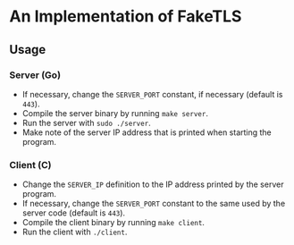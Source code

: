 # An Implementation of FakeTLS

## Usage

### Server (Go)

- If necessary, change the `SERVER_PORT` constant, if necessary (default is `443`).
- Compile the server binary by running `make server`.
- Run the server with `sudo ./server`.
- Make note of the server IP address that is printed when starting the program.

### Client (C)

- Change the `SERVER_IP` definition to the IP address printed by the server program.
- If necessary, change the `SERVER_PORT` constant to the same used by the server code (default is `443`).
- Compile the client binary by running `make client`.
- Run the client with `./client`.
